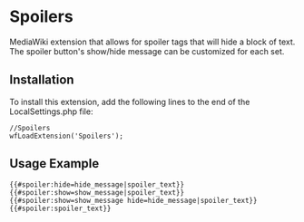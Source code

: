 Spoilers
========
MediaWiki extension that allows for spoiler tags that will hide a block of text. The spoiler button's show/hide message can be customized for each set.

Installation
------------
To install this extension, add the following lines to the end of the LocalSettings.php file:
```
//Spoilers
wfLoadExtension('Spoilers');
```

Usage Example
-------------
```
{{#spoiler:hide=hide_message|spoiler_text}}
{{#spoiler:show=show_message|spoiler_text}}
{{#spoiler:show=show_message hide=hide_message|spoiler_text}}
{{#spoiler:spoiler_text}}
```